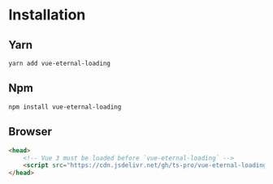 # Installation

## Yarn
```
yarn add vue-eternal-loading
```

## Npm
```
npm install vue-eternal-loading
```
## Browser
```html
<head>
    <!-- Vue 3 must be loaded before `vue-eternal-loading` -->
    <script src="https://cdn.jsdelivr.net/gh/ts-pro/vue-eternal-loading/dist/vue-eternal-loading.umd.js"></script>
</head>
```

[comment]: <> (<iframe width="100%" height="300" src="//jsfiddle.net/gavrashenko/pe58wszL/73/embedded/result/dark/" allowfullscreen="allowfullscreen" allowpaymentrequest frameborder="0"></iframe>)
